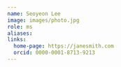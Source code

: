 ```yaml
---
name: Seoyeon Lee
image: images/photo.jpg
role: ms
aliases:
links:
  home-page: https://janesmith.com
  orcid: 0000-0001-8713-9213
---
```

